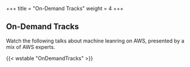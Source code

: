 +++
title = "On-Demand Tracks"
weight = 4
+++


## On-Demand Tracks 

Watch the following talks about machine leanring on AWS, presented by a mix of AWS experts.

{{< wstable "OnDemandTracks" >}}